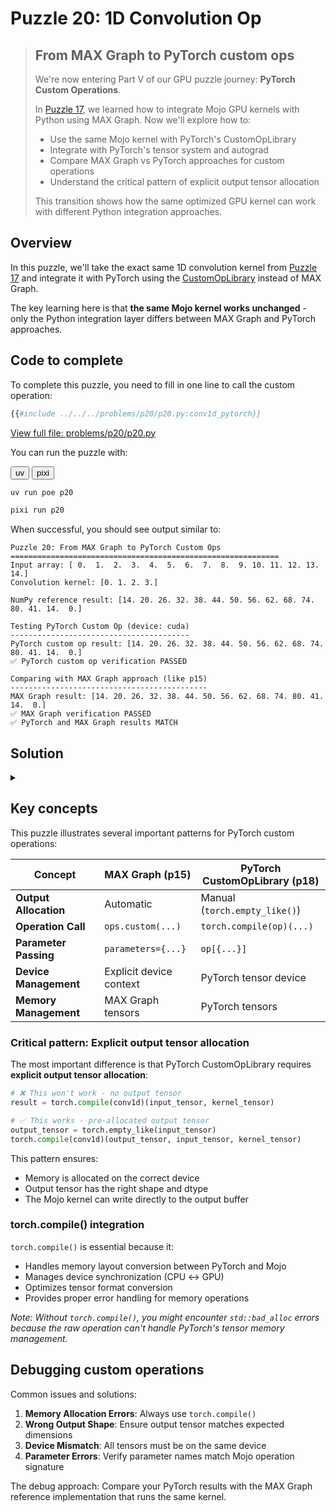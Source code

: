 # Puzzle 20: 1D Convolution Op

> ## From MAX Graph to PyTorch custom ops
>
> We're now entering Part V of our GPU puzzle journey: **PyTorch Custom Operations**.
>
> In [Puzzle 17](../puzzle_17/puzzle_17.md), we learned how to integrate Mojo GPU kernels with Python using MAX Graph. Now we'll explore how to:
> - Use the same Mojo kernel with PyTorch's CustomOpLibrary
> - Integrate with PyTorch's tensor system and autograd
> - Compare MAX Graph vs PyTorch approaches for custom operations
> - Understand the critical pattern of explicit output tensor allocation
>
> This transition shows how the same optimized GPU kernel can work with different Python integration approaches.

## Overview

In this puzzle, we'll take the exact same 1D convolution kernel from [Puzzle 17](../puzzle_17/puzzle_17.md) and integrate it with PyTorch using the [CustomOpLibrary](https://docs.modular.com/max/api/python/torch/CustomOpLibrary/) instead of MAX Graph.

The key learning here is that **the same Mojo kernel works unchanged** - only the Python integration layer differs between MAX Graph and PyTorch approaches.

## Code to complete

To complete this puzzle, you need to fill in one line to call the custom operation:

```python
{{#include ../../../problems/p20/p20.py:conv1d_pytorch}}
```
<a href="{{#include ../_includes/repo_url.md}}/blob/main/problems/p20/p20.py" class="filename">View full file: problems/p20/p20.py</a>

You can run the puzzle with:

<div class="code-tabs" data-tab-group="package-manager">
  <div class="tab-buttons">
    <button class="tab-button">uv</button>
    <button class="tab-button">pixi</button>
  </div>
  <div class="tab-content">

```bash
uv run poe p20
```

  </div>
  <div class="tab-content">

```bash
pixi run p20
```

  </div>
</div>

When successful, you should see output similar to:

```
Puzzle 20: From MAX Graph to PyTorch Custom Ops
============================================================
Input array: [ 0.  1.  2.  3.  4.  5.  6.  7.  8.  9. 10. 11. 12. 13. 14.]
Convolution kernel: [0. 1. 2. 3.]

NumPy reference result: [14. 20. 26. 32. 38. 44. 50. 56. 62. 68. 74. 80. 41. 14.  0.]

Testing PyTorch Custom Op (device: cuda)
----------------------------------------
PyTorch custom op result: [14. 20. 26. 32. 38. 44. 50. 56. 62. 68. 74. 80. 41. 14.  0.]
✅ PyTorch custom op verification PASSED

Comparing with MAX Graph approach (like p15)
--------------------------------------------
MAX Graph result: [14. 20. 26. 32. 38. 44. 50. 56. 62. 68. 74. 80. 41. 14.  0.]
✅ MAX Graph verification PASSED
✅ PyTorch and MAX Graph results MATCH
```

## Solution

<details class="solution-details">
<summary></summary>

The solution requires calling the compiled custom operation with the proper arguments:

```python
{{#include ../../../solutions/p20/p20.py:conv1d_pytorch_call}}
```

<div class="solution-explanation">

This solution demonstrates several critical concepts:

### 1. **torch.compile() integration**

The solution shows `torch.compile` integration

```python
torch.compile(conv1d)(output_tensor, input_tensor, kernel_tensor)
```

### 2. **Explicit Output Tensor Allocation**
```python
output_tensor = torch.empty_like(input_tensor)
```
- Unlike MAX Graph which handles output allocation automatically
- PyTorch CustomOpLibrary requires **pre-allocated output tensors**
- The Mojo operation signature expects `(out, input, kernel)` order

### 3. **Parameter Dictionary**
```python
ops.conv1d[{"input_size": input_tensor.shape[0], "conv_size": kernel_tensor.shape[0]}]
```
- Parameters are passed as a dictionary to the operation
- These become compile-time parameters in the Mojo kernel
- Must match the parameter names in the Mojo `@staticmethod fn execute` signature

### 4. **Same Kernel, Different Integration**
The underlying Mojo kernel (`conv1d_kernel`) is identical to Puzzle 17:
- Same GPU kernel code
- Same memory access patterns
- Same computational logic
- Only the Python wrapper layer changes

</div>

</details>

## Key concepts

This puzzle illustrates several important patterns for PyTorch custom operations:

| Concept | MAX Graph (p15) | PyTorch CustomOpLibrary (p18) |
|---------|-----------------|-------------------------------|
| **Output Allocation** | Automatic | Manual (`torch.empty_like()`) |
| **Operation Call** | `ops.custom(...)` | `torch.compile(op)(...)` |
| **Parameter Passing** | `parameters={...}` | `op[{...}]` |
| **Device Management** | Explicit device context | PyTorch tensor device |
| **Memory Management** | MAX Graph tensors | PyTorch tensors |

### Critical pattern: Explicit output tensor allocation

The most important difference is that PyTorch CustomOpLibrary requires **explicit output tensor allocation**:

```python
# ❌ This won't work - no output tensor
result = torch.compile(conv1d)(input_tensor, kernel_tensor)

# ✅ This works - pre-allocated output tensor
output_tensor = torch.empty_like(input_tensor)
torch.compile(conv1d)(output_tensor, input_tensor, kernel_tensor)
```

This pattern ensures:
- Memory is allocated on the correct device
- Output tensor has the right shape and dtype
- The Mojo kernel can write directly to the output buffer

### torch.compile() integration

`torch.compile()` is essential because it:
- Handles memory layout conversion between PyTorch and Mojo
- Manages device synchronization (CPU ↔ GPU)
- Optimizes tensor format conversion
- Provides proper error handling for memory operations

_Note: Without `torch.compile()`, you might encounter `std::bad_alloc` errors because the raw operation can't handle PyTorch's tensor memory management._

## Debugging custom operations

Common issues and solutions:

1. **Memory Allocation Errors**: Always use `torch.compile()`
2. **Wrong Output Shape**: Ensure output tensor matches expected dimensions
3. **Device Mismatch**: All tensors must be on the same device
4. **Parameter Errors**: Verify parameter names match Mojo operation signature

The debug approach: Compare your PyTorch results with the MAX Graph reference implementation that runs the same kernel.

